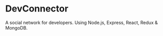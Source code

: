 # DevConnector
A social network for developers. Using Node.js, Express, React, Redux &amp; MongoDB.
